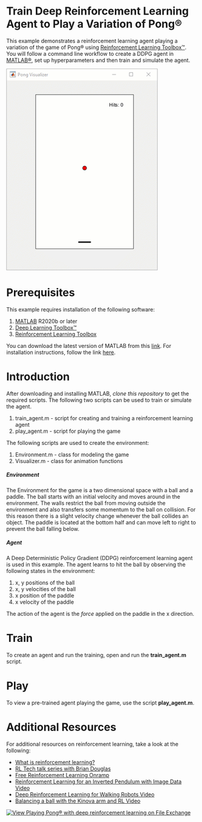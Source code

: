 # Train Deep Reinforcement Learning Agent to Play a Variation of Pong&reg;
This example demonstrates a reinforcement learning agent playing a variation of the game of Pong&reg; using [Reinforcement Learning Toolbox&trade;](https://www.mathworks.com/products/reinforcement-learning.html). You will follow a command line workflow to create a DDPG agent in [MATLAB&reg;](https://www.mathworks.com/products/matlab.html), set up hyperparameters and then train and simulate the agent.

![Anim](./anim.gif)

# Prerequisites
This example requires installation of the following software:
1. [MATLAB](https://www.mathworks.com/products/matlab.html) R2020b or later
2. [Deep Learning Toolbox&trade;](https://www.mathworks.com/products/deep-learning.html)
3. [Reinforcement Learning Toolbox](https://www.mathworks.com/products/reinforcement-learning.html)

You can download the latest version of MATLAB from this [link](https://www.mathworks.com/downloads/). For installation instructions, follow the link [here](https://www.mathworks.com/help/install/install-products.html).

# Introduction
After downloading and installing MATLAB, _clone this repository_ to get the required scripts. The following two scripts can be used to train or simulate the agent.

1. train_agent.m - script for creating and training a reinforcement learning agent
2. play_agent.m - script for playing the game

The following scripts are used to create the environment:
1. Environment.m - class for modeling the game
2. Visualizer.m - class for animation functions

##### Environment
The Environment for the game is a two dimensional space with a ball and a paddle. The ball starts with an initial velocity and moves around in the environment. The walls restrict the ball from moving outside the environment and also transfers some momentum to the ball on collision. For this reason there is a slight velocity change whenever the ball collides an object. The paddle is located at the bottom half and can move left to right to prevent the ball falling below.

##### Agent
A Deep Deterministic Policy Gradient (DDPG) reinforcement learning agent is used in this example. The agent learns to hit the ball by observing the following states in the environment:
1. x, y positions of the ball
2. x, y velocities of the ball
3. x position of the paddle
4. x velocity of the paddle

The action of the agent is the _force_ applied on the paddle in the x direction.

# Train
To create an agent and run the training, open and run the **train_agent.m** script.

# Play
To view a pre-trained agent playing the game, use the script **play_agent.m**.

# Additional Resources
For additional resources on reinforcement learning, take a look at the following:
- [What is reinforcement learning?](https://www.mathworks.com/discovery/reinforcement-learning.html)
- [RL Tech talk series with Brian Douglas](https://www.mathworks.com/videos/series/reinforcement-learning.html)
- [Free Reinforcement Learning Onramp](https://www.mathworks.com/learn/tutorials/reinforcement-learning-onramp.html)
- [Reinforcement Learning for an Inverted Pendulum with Image Data Video](https://www.mathworks.com/videos/reinforcement-learning-for-an-inverted-pendulum-with-image-data-1549467410890.html?s_tid=srchtitle)
- [Deep Reinforcement Learning for Walking Robots Video](https://www.mathworks.com/videos/deep-reinforcement-learning-for-walking-robots--1551449152203.html?s_tid=srchtitle)
- [Balancing a ball with the Kinova arm and RL Video](https://www.mathworks.com/videos/reinforcement-learning-for-ball-balancing-using-a-robot-manipulator-1603362605395.html?s_tid=srchtitle)


[![View Playing Pong® with deep reinforcement learning on File Exchange](https://www.mathworks.com/matlabcentral/images/matlab-file-exchange.svg)](https://www.mathworks.com/matlabcentral/fileexchange/87939-playing-pong-with-deep-reinforcement-learning)

